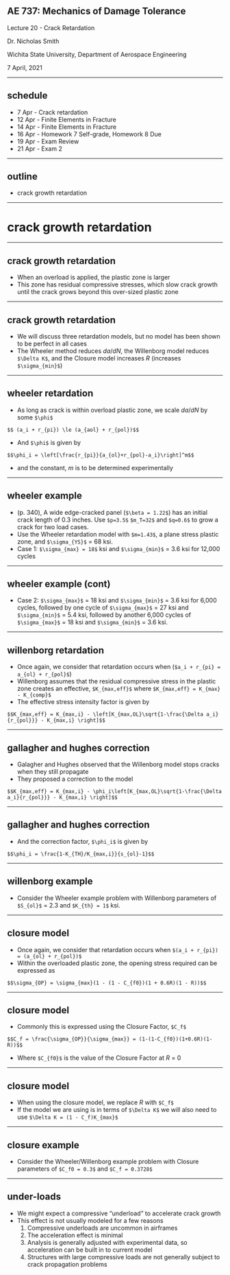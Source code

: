 ## AE 737: Mechanics of Damage Tolerance
Lecture 20 - Crack Retardation

Dr. Nicholas Smith

Wichita State University, Department of Aerospace Engineering

7 April, 2021

----
## schedule

- 7 Apr - Crack retardation
- 12 Apr - Finite Elements in Fracture
- 14 Apr - Finite Elements in Fracture
- 16 Apr - Homework 7 Self-grade, Homework 8 Due
- 19 Apr - Exam Review
- 21 Apr - Exam 2


----
## outline

<!-- vim-markdown-toc GFM -->

* crack growth retardation

<!-- vim-markdown-toc -->

---
# crack growth retardation

----
## crack growth retardation

-   When an overload is applied, the plastic zone is larger
-   This zone has residual compressive stresses, which slow crack growth until the crack grows beyond this over-sized plastic zone

----
## crack growth retardation

-   We will discuss three retardation models, but no model has been shown to be perfect in all cases
-   The Wheeler method reduces *da*/*dN*, the Willenborg model reduces `$\Delta K$`, and the Closure model increases *R* (increases `$\sigma_{min}$`)

----
## wheeler retardation

-   As long as crack is within overload plastic zone, we scale *da*/*dN* by some `$\phi$`

`$$ (a_i + r_{pi}) \le (a_{aol} + r_{pol})$$`

-   And `$\phi$` is given by

`$$\phi_i = \left[\frac{r_{pi}}{a_{ol}+r_{pol}-a_i}\right]^m$$`

-   and the constant, *m* is to be determined experimentally

----
## wheeler example

-   (p. 340), A wide edge-cracked panel (`$\beta = 1.22$`) has an initial crack length of 0.3 inches. Use `$p=3.5$` `$m_T=32$` and `$q=0.6$` to grow a crack for two load cases. 
-   Use the Wheeler retardation model with `$m=1.43$`, a plane stress plastic zone, and `$\sigma_{YS}$` = 68 ksi.
-   Case 1: `$\sigma_{max} = 18$` ksi and `$\sigma_{min}$` = 3.6 ksi for 12,000 cycles

----
## wheeler example (cont)

-   Case 2: `$\sigma_{max}$` = 18 ksi and `$\sigma_{min}$` = 3.6 ksi for 6,000 cycles, followed by one cycle of `$\sigma_{max}$` = 27 ksi and `$\sigma_{min}$` = 5.4 ksi, followed by another 6,000 cycles of `$\sigma_{max}$` = 18 ksi and `$\sigma_{min}$` = 3.6 ksi.

----
## willenborg retardation

-   Once again, we consider that retardation occurs when (`$a_i + r_{pi} = a_{ol} + r_{pol}$`)
-   Willenborg assumes that the residual compressive stress in the plastic zone creates an effective, `$K_{max,eff}$` where `$K_{max,eff} = K_{max} - K_{comp}$`
-   The effective stress intensity factor is given by

`$$K_{max,eff} = K_{max,i} - \left[K_{max,OL}\sqrt{1-\frac{\Delta a_i}{r_{pol}}} - K_{max,i} \right]$$`

----
## gallagher and hughes correction

-   Galagher and Hughes observed that the Willenborg model stops cracks when they still propagate
-   They proposed a correction to the model

`$$K_{max,eff} = K_{max,i} - \phi_i\left[K_{max,OL}\sqrt{1-\frac{\Delta a_i}{r_{pol}}} - K_{max,i} \right]$$`

----
## gallagher and hughes correction

-   And the correction factor, `$\phi_i$` is given by

`$$\phi_i = \frac{1-K_{TH}/K_{max,i}}{s_{ol}-1}$$`

----
## willenborg example

-   Consider the Wheeler example problem with Willenborg parameters of `$S_{ol}$` = 2.3 and `$K_{th} = 1$` ksi.

----
## closure model

-   Once again, we consider that retardation occurs when `$(a_i + r_{pi}) = (a_{ol} + r_{pol})$`
-   Within the overloaded plastic zone, the opening stress required can be expressed as

`$$\sigma_{OP} = \sigma_{max}(1 - (1 - C_{f0})(1 + 0.6R)(1 - R))$$`

----
## closure model

-   Commonly this is expressed using the Closure Factor, `$C_f$`

`$$C_f = \frac{\sigma_{OP}}{\sigma_{max}} = (1-(1-C_{f0})(1+0.6R)(1-R))$$`

-   Where `$C_{f0}$` is the value of the Closure Factor at *R* = 0

----
## closure model

-   When using the closure model, we replace *R* with `$C_f$`
-   If the model we are using is in terms of `$\Delta K$` we will also need to use `$\Delta K = (1 - C_f)K_{max}$`

----
## closure example

-   Consider the Wheeler/Willenborg example problem with Closure parameters of `$C_f0 = 0.3$` and `$C_f = 0.3728$`

----
## under-loads

-   We might expect a compressive “underload” to accelerate crack growth
-   This effect is not usually modeled for a few reasons
    1.  Compressive underloads are uncommon in airframes
    2.  The acceleration effect is minimal
    3.  Analysis is generally adjusted with experimental data, so acceleration can be built in to current model
    4.  Structures with large compressive loads are not generally subject to crack propagation problems



